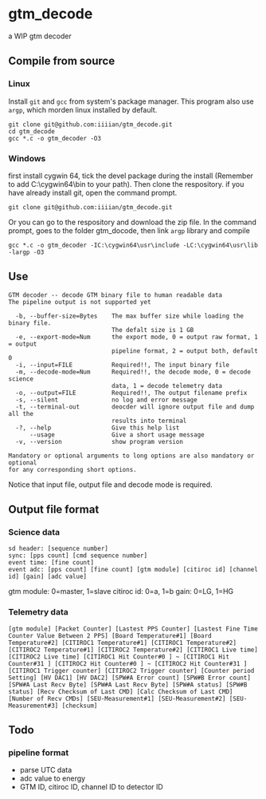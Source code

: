 # gtm_decode
a WIP gtm decoder
## Compile from source
### Linux
Install `git` and `gcc` from system's package manager. This program also use `argp`, which morden linux installed by default.

```
git clone git@github.com:iiiian/gtm_decode.git
cd gtm_decode
gcc *.c -o gtm_decoder -O3 
```
### Windows
first install cygwin 64, tick the devel package during the install (Remember to add C:\cygwin64\bin to your path). Then clone the respository. if you have already install git, open the command prompt.
```
git clone git@github.com:iiiian/gtm_decode.git
```
Or you can go to the respository and download the zip file.
In the command prompt, goes to the folder gtm_docode, then link `argp` library and compile
```
gcc *.c -o gtm_decoder -IC:\cygwin64\usr\include -LC:\cygwin64\usr\lib -largp -O3
```
## Use
```
GTM decoder -- decode GTM binary file to human readable data
The pipeline output is not supported yet

  -b, --buffer-size=Bytes    The max buffer size while loading the binary file.
                             The defalt size is 1 GB
  -e, --export-mode=Num      the export mode, 0 = output raw format, 1 = output
                             pipeline format, 2 = output both, default 0
  -i, --input=FILE           Required!!, The input binary file
  -m, --decode-mode=Num      Required!!, the decode mode, 0 = decode science
                             data, 1 = decode telemetry data
  -o, --output=FILE          Required!!, The output filename prefix
  -s, --silent               no log and error message
  -t, --terminal-out         deocder will ignore output file and dump all the
                             results into terminal
  -?, --help                 Give this help list
      --usage                Give a short usage message
  -v, --version              show program version

Mandatory or optional arguments to long options are also mandatory or optional
for any corresponding short options.
```

Notice that input file, output file and decode mode is required.
## Output file format
### Science data
```
sd header: [sequence number]
sync: [pps count] [cmd sequence number]
event time: [fine count]
event adc: [pps count] [fine count] [gtm module] [citiroc id] [channel id] [gain] [adc value]
```
gtm module: 0=master, 1=slave
citiroc id: 0=a, 1=b
gain: 0=LG, 1=HG
### Telemetry data
```
[gtm module] [Packet Counter] [Lastest PPS Counter] [Lastest Fine Time Counter Value Between 2 PPS] [Board Temperature#1] [Board Temperature#2] [CITIROC1 Temperature#1] [CITIROC1 Temperature#2] [CITIROC2 Temperature#1] [CITIROC2 Temperature#2] [CITIROC1 Live time] [CITIROC2 Live time] [CITIROC1 Hit Counter#0 ] ~ [CITIROC1 Hit Counter#31 ] [CITIROC2 Hit Counter#0 ] ~ [CITIROC2 Hit Counter#31 ] [CITIROC1 Trigger counter] [CITIROC2 Trigger counter] [Counter period Setting] [HV DAC1] [HV DAC2] [SPW#A Error count] [SPW#B Error count] [SPW#A Last Recv Byte] [SPW#A Last Recv Byte] [SPW#A status] [SPW#B status] [Recv Checksum of Last CMD] [Calc Checksum of Last CMD] [Number of Recv CMDs] [SEU-Measurement#1] [SEU-Measurement#2] [SEU-Measurement#3] [checksum]
```
## Todo
### pipeline format

- parse UTC data
- adc value to energy
- GTM ID, citiroc ID, channel ID to detector ID
